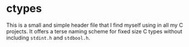 # ctypes

This is a small and simple header file that I find myself using in all my C projects.
It offers a terse naming scheme for fixed size C types without including `stdint.h` and `stdbool.h`.
